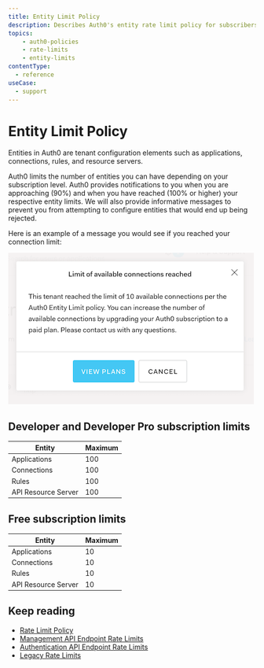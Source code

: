 ```yaml
---
title: Entity Limit Policy
description: Describes Auth0's entity rate limit policy for subscribers.
topics:
    - auth0-policies
    - rate-limits
    - entity-limits
contentType:
  - reference
useCase:
  - support
---
```

# Entity Limit Policy

Entities in Auth0 are tenant configuration elements such as applications, connections, rules, and resource servers. 

Auth0 limits the number of entities you can have depending on your subscription level. Auth0 provides notifications to you when you are approaching (90%) and when you have reached (100% or higher) your respective entity limits. We will also provide informative messages to prevent you from attempting to configure entities that would end up being rejected.

Here is an example of a message you would see if you reached your connection limit:

![Entity Limit Reached](/media/articles/policies/entity-limit-reached.png)

## Developer and Developer Pro subscription limits

| Entity | Maximum | 
| - | - |
| Applications | 100 |
| Connections | 100 |
| Rules | 100 |
| API Resource Server | 100 |

## Free subscription limits

| Entity | Maximum | 
| - | - |
| Applications | 10 |
| Connections | 10 |
| Rules | 10 |
| API Resource Server | 10 |

## Keep reading

* [Rate Limit Policy](/policies/rate-limits)
* [Management API Endpoint Rate Limits](/policies/rate-limits-mgmt-api)
* [Authentication API Endpoint Rate Limits](/policies/rate-limits-auth-api)
* [Legacy Rate Limits](/policies/legacy-rate-limits)
